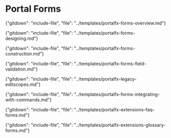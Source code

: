 # Portal Forms

{"gitdown": "include-file", "file": "../templates/portalfx-forms-overview.md"}

{"gitdown": "include-file", "file": "../templates/portalfx-forms-designing.md"}

{"gitdown": "include-file", "file": "../templates/portalfx-forms-construction.md"}

{"gitdown": "include-file", "file": "../templates/portalfx-forms-field-validation.md"}

{"gitdown": "include-file", "file": "../templates/portalfx-legacy-editscopes.md"}

{"gitdown": "include-file", "file": "../templates/portalfx-forms-integrating-with-commands.md"}

{"gitdown": "include-file", "file": "../templates/portalfx-extensions-faq-forms.md"}

{"gitdown": "include-file", "file": "../templates/portalfx-extensions-glossary-forms.md"}

